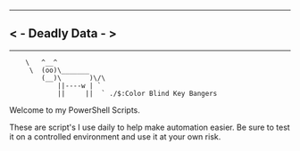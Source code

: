 --------------------
< - Deadly Data - >
--------------------
--------------------
        \   ^__^
         \  (oo)\_______
            (__)\       )\/\
                ||----w | `
                ||     ||  ` ./$:Color Blind Key Bangers  


Welcome to my PowerShell Scripts.



These are script's I use daily to help make automation easier.
Be sure to test it on a controlled environment and use it at your own risk.